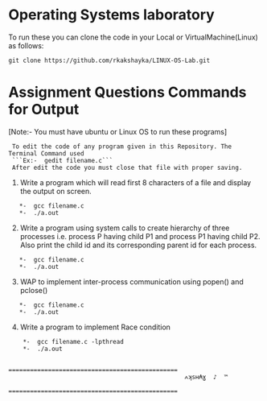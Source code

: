 Operating Systems laboratory
======================================
To run these you can clone the code in your Local or VirtualMachine(Linux) as follows: 
```
git clone https://github.com/rkakshayka/LINUX-OS-Lab.git
```
Assignment Questions Commands for Output
========================================
[Note:- You must have ubuntu or Linux OS to run these programs]
```
 To edit the code of any program given in this Repository. The Terminal Command used 
 ```Ex:-  gedit filename.c```
 After edit the code you must close that file with proper saving.
```
1. Write a program which will read first 8 characters of a file and display the output on screen.
```
   *-  gcc filename.c
   *-  ./a.out
```
2. Write a program using system calls to create hierarchy of three processes i.e. process P having child P1 and process P1 having child P2. Also print the child id and its corresponding parent id for each process.
```
   *-  gcc filename.c
   *-  ./a.out
```
3. WAP to implement inter-process communication using popen() and pclose()
```
   *-  gcc filename.c
   *-  ./a.out
```
4. Write a program to implement Race condition
```
    *-  gcc filename.c -lpthread
    *-  ./a.out
```
                                  ===============================================
                                                     ⩜ʞsʜ₳ɣ  ♪  ™ 
                                  =============================================== 
